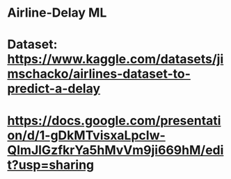 # Airline-Delay ML
# Dataset: https://www.kaggle.com/datasets/jimschacko/airlines-dataset-to-predict-a-delay
# https://docs.google.com/presentation/d/1-gDkMTvisxaLpcIw-QImJlGzfkrYa5hMvVm9ji669hM/edit?usp=sharing

